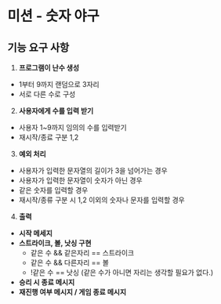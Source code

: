 # 미션 - 숫자 야구

## 기능 요구 사항
1. **프로그램이 난수 생성**
  - 1부터 9까지 랜덤으로 3자리
  - 서로 다른 수로 구성
2. **사용자에게 수를 입력 받기**
  - 사용자 1~9까지 임의의 수를 입력받기
  - 재시작/종료 구분 1,2
3. **예외 처리**
  - 사용자가 입력한 문자열의 길이가 3을 넘어가는 경우
  - 사용자가 입력한 문자열이 숫자가 아닌 경우
  - 같은 숫자를 입력할 경우
  - 재시작/종류 구분 시 1,2 이외의 숫자나 문자를 입력할 경우
4. **출력**
- **시작 메세지**
- **스트라이크, 볼, 낫싱 구현**
  - 같은 수 && 같은자리 == 스트라이크
  - 같은 수 && 다른자리 == 볼
  - !같은 수 == 낫싱 (같은 수가 아니면 자리는 생각할 필요가 없다.)
- **승리 시 종료 메시지**
- **재진행 여부 메시지 / 게임 종료 메시지**

